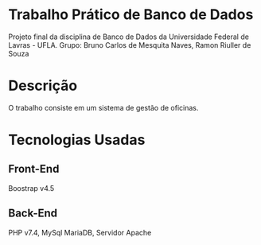 # Trabalho Prático de Banco de Dados
Projeto final da disciplina de Banco de Dados da Universidade Federal de Lavras - UFLA.
Grupo: Bruno Carlos de Mesquita Naves, Ramon Riuller de Souza

# Descrição
O trabalho consiste em um sistema de gestão de oficinas.

# Tecnologias Usadas

## Front-End
Boostrap v4.5

## Back-End
PHP v7.4, MySql MariaDB, Servidor Apache
